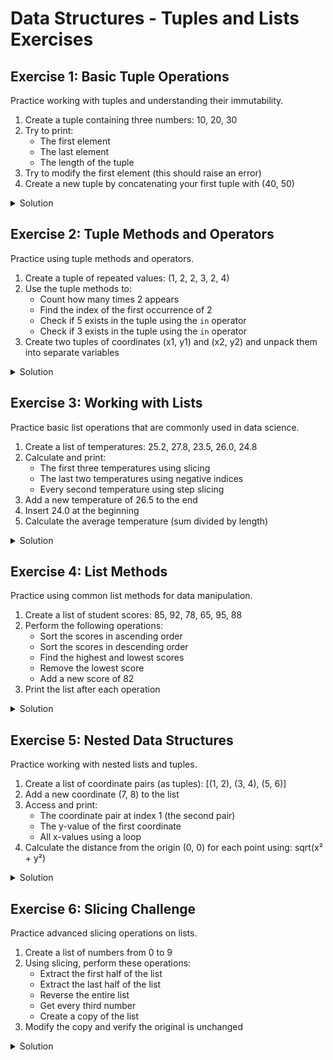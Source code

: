 # Data Structures - Tuples and Lists Exercises

## Exercise 1: Basic Tuple Operations
Practice working with tuples and understanding their immutability.

1. Create a tuple containing three numbers: 10, 20, 30
2. Try to print:
   - The first element
   - The last element
   - The length of the tuple
3. Try to modify the first element (this should raise an error)
4. Create a new tuple by concatenating your first tuple with (40, 50)

<details>
<summary>Solution</summary>

```python
# Create the initial tuple
numbers = (10, 20, 30)

# Access elements and properties
print(numbers[0])      # 10
print(numbers[-1])     # 30
print(len(numbers))    # 3

# Try to modify (this will raise a TypeError)
try:
    numbers[0] = 100
except TypeError as e:
    print(f"Error: {e}")  # TypeError: 'tuple' object does not support item assignment

# Concatenate tuples
new_numbers = numbers + (40, 50)
print(new_numbers)     # (10, 20, 30, 40, 50)
```
</details>

## Exercise 2: Tuple Methods and Operators
Practice using tuple methods and operators.

1. Create a tuple of repeated values: (1, 2, 2, 3, 2, 4)
2. Use the tuple methods to:
   - Count how many times 2 appears
   - Find the index of the first occurrence of 2
   - Check if 5 exists in the tuple using the `in` operator
   - Check if 3 exists in the tuple using the `in` operator
3. Create two tuples of coordinates (x1, y1) and (x2, y2) and unpack them into separate variables

<details>
<summary>Solution</summary>

```python
# Create tuple with repeated values
numbers = (1, 2, 2, 3, 2, 4)

# Count occurrences
count_2 = numbers.count(2)
print(f"2 appears {count_2} times")  # 3 times

# Find first index of 2
index_2 = numbers.index(2)
print(f"First occurrence of 2 is at index {index_2}")  # index 1

# Check membership
print(5 in numbers)    # False
print(3 in numbers)    # True

# Tuple unpacking with coordinates
coord1 = (3, 4)
coord2 = (6, 8)
x1, y1 = coord1
x2, y2 = coord2
print(f"Point 1: ({x1}, {y1})")  # (3, 4)
print(f"Point 2: ({x2}, {y2})")  # (6, 8)
```
</details>

## Exercise 3: Working with Lists
Practice basic list operations that are commonly used in data science.

1. Create a list of temperatures: 25.2, 27.8, 23.5, 26.0, 24.8
2. Calculate and print:
   - The first three temperatures using slicing
   - The last two temperatures using negative indices
   - Every second temperature using step slicing
3. Add a new temperature of 26.5 to the end
4. Insert 24.0 at the beginning
5. Calculate the average temperature (sum divided by length)

<details>
<summary>Solution</summary>

```python
# Create the temperature list
temperatures = [25.2, 27.8, 23.5, 26.0, 24.8]

# Slicing
print(temperatures[:3])    # [25.2, 27.8, 23.5]
print(temperatures[-2:])   # [26.0, 24.8]
print(temperatures[::2])   # [25.2, 23.5, 24.8]

# Adding elements
temperatures.append(26.5)
temperatures.insert(0, 24.0)

# Calculate average
average = sum(temperatures) / len(temperatures)
print(f"Average temperature: {average:.2f}")
```
</details>

## Exercise 4: List Methods
Practice using common list methods for data manipulation.

1. Create a list of student scores: 85, 92, 78, 65, 95, 88
2. Perform the following operations:
   - Sort the scores in ascending order
   - Sort the scores in descending order
   - Find the highest and lowest scores
   - Remove the lowest score
   - Add a new score of 82
3. Print the list after each operation

<details>
<summary>Solution</summary>

```python
# Create the scores list
scores = [85, 92, 78, 65, 95, 88]

# Sort ascending
scores.sort()
print(f"Sorted scores: {scores}")  # [65, 78, 85, 88, 92, 95]

# Sort descending
scores.sort(reverse=True)
print(f"Descending scores: {scores}")  # [95, 92, 88, 85, 78, 65]

# Find highest and lowest
highest = max(scores)
lowest = min(scores)
print(f"Highest: {highest}, Lowest: {lowest}")  # 95, 65

# Remove lowest score
scores.remove(lowest)
print(f"After removing lowest: {scores}")  # [95, 92, 88, 85, 78]

# Add new score
scores.append(82)
print(f"After adding 82: {scores}")  # [95, 92, 88, 85, 78, 82]
```
</details>

## Exercise 5: Nested Data Structures
Practice working with nested lists and tuples.

1. Create a list of coordinate pairs (as tuples): [(1, 2), (3, 4), (5, 6)]
2. Add a new coordinate (7, 8) to the list
3. Access and print:
   - The coordinate pair at index 1 (the second pair)
   - The y-value of the first coordinate
   - All x-values using a loop
4. Calculate the distance from the origin (0, 0) for each point using: sqrt(x² + y²)

<details>
<summary>Solution</summary>

```python
import math

# Create list of coordinates
coordinates = [(1, 2), (3, 4), (5, 6)]

# Add new coordinate
coordinates.append((7, 8))

# Access elements
print(f"Second coordinate: {coordinates[1]}")  # (3, 4)
print(f"First y-value: {coordinates[0][1]}")  # 2

# Print all x-values
print("X values:", end=" ")
for coord in coordinates:
    print(coord[0], end=" ")  # 1 3 5 7

# Calculate distances from origin
print("\nDistances from origin:")
for x, y in coordinates:
    distance = math.sqrt(x**2 + y**2)
    print(f"Point ({x}, {y}): {distance:.2f}")
```
</details>

## Exercise 6: Slicing Challenge
Practice advanced slicing operations on lists.

1. Create a list of numbers from 0 to 9
2. Using slicing, perform these operations:
   - Extract the first half of the list
   - Extract the last half of the list
   - Reverse the entire list
   - Get every third number
   - Create a copy of the list
3. Modify the copy and verify the original is unchanged

<details>
<summary>Solution</summary>

```python
# Create list of numbers
numbers = list(range(10))  # [0, 1, 2, 3, 4, 5, 6, 7, 8, 9]

# First half
first_half = numbers[:5]
print(f"First half: {first_half}")  # [0, 1, 2, 3, 4]

# Last half
last_half = numbers[5:]
print(f"Last half: {last_half}")  # [5, 6, 7, 8, 9]

# Reverse
reversed_numbers = numbers[::-1]
print(f"Reversed: {reversed_numbers}")  # [9, 8, 7, 6, 5, 4, 3, 2, 1, 0]

# Every third number
every_third = numbers[::3]
print(f"Every third: {every_third}")  # [0, 3, 6, 9]

# Create and modify copy
numbers_copy = numbers[:]
numbers_copy[0] = 99
print(f"Modified copy: {numbers_copy}")  # [99, 1, 2, 3, 4, 5, 6, 7, 8, 9]
print(f"Original unchanged: {numbers}")  # [0, 1, 2, 3, 4, 5, 6, 7, 8, 9]
```
</details>